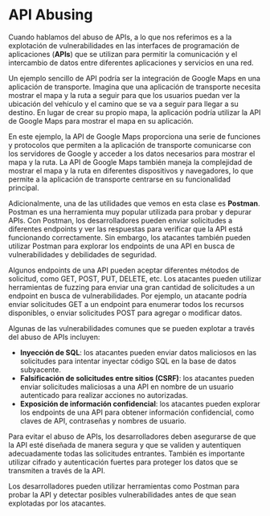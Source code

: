 # API Abusing

Cuando hablamos del abuso de APIs, a lo que nos referimos es a la explotación de vulnerabilidades en las interfaces de programación de aplicaciones (**APIs**) que se utilizan para permitir la comunicación y el intercambio de datos entre diferentes aplicaciones y servicios en una red.

Un ejemplo sencillo de API podría ser la integración de Google Maps en una aplicación de transporte. Imagina que una aplicación de transporte necesita mostrar el mapa y la ruta a seguir para que los usuarios puedan ver la ubicación del vehículo y el camino que se va a seguir para llegar a su destino. En lugar de crear su propio mapa, la aplicación podría utilizar la API de Google Maps para mostrar el mapa en su aplicación.

En este ejemplo, la API de Google Maps proporciona una serie de funciones y protocolos que permiten a la aplicación de transporte comunicarse con los servidores de Google y acceder a los datos necesarios para mostrar el mapa y la ruta. La API de Google Maps también maneja la complejidad de mostrar el mapa y la ruta en diferentes dispositivos y navegadores, lo que permite a la aplicación de transporte centrarse en su funcionalidad principal.

Adicionalmente, una de las utilidades que vemos en esta clase es **Postman**. Postman es una herramienta muy popular utilizada para probar y depurar APIs. Con Postman, los desarrolladores pueden enviar solicitudes a diferentes endpoints y ver las respuestas para verificar que la API está funcionando correctamente. Sin embargo, los atacantes también pueden utilizar Postman para explorar los endpoints de una API en busca de vulnerabilidades y debilidades de seguridad.

Algunos endpoints de una API pueden aceptar diferentes métodos de solicitud, como GET, POST, PUT, DELETE, etc. Los atacantes pueden utilizar herramientas de fuzzing para enviar una gran cantidad de solicitudes a un endpoint en busca de vulnerabilidades. Por ejemplo, un atacante podría enviar solicitudes GET a un endpoint para enumerar todos los recursos disponibles, o enviar solicitudes POST para agregar o modificar datos.

Algunas de las vulnerabilidades comunes que se pueden explotar a través del abuso de APIs incluyen:

* **Inyección de SQL**: los atacantes pueden enviar datos maliciosos en las solicitudes para intentar inyectar código SQL en la base de datos subyacente.
* **Falsificación de solicitudes entre sitios (CSRF)**: los atacantes pueden enviar solicitudes maliciosas a una API en nombre de un usuario autenticado para realizar acciones no autorizadas.
* **Exposición de información confidencial**: los atacantes pueden explorar los endpoints de una API para obtener información confidencial, como claves de API, contraseñas y nombres de usuario.

Para evitar el abuso de APIs, los desarrolladores deben asegurarse de que la API esté diseñada de manera segura y que se validen y autentiquen adecuadamente todas las solicitudes entrantes. También es importante utilizar cifrado y autenticación fuertes para proteger los datos que se transmiten a través de la API.

Los desarrolladores pueden utilizar herramientas como Postman para probar la API y detectar posibles vulnerabilidades antes de que sean explotadas por los atacantes.
